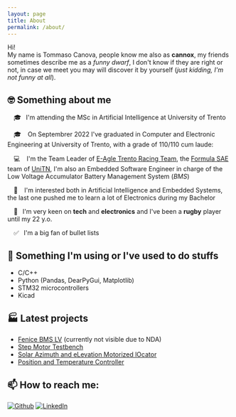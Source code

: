 ```yaml
---
layout: page
title: About
permalink: /about/
---
```


Hi! <br>
My name is Tommaso Canova, people know me also as __cannox__, my friends sometimes describe me as a *funny dwarf*, I don't know if they are right or not, in case we meet you may will discover it by yourself (*just kidding, I'm not funny at all*).

## 🤓 Something about me

&emsp;🎓 &ensp;I'm attending the MSc in Artificial Intelligence at University of Trento

&emsp;🎓 &ensp; On Septembrer 2022 I've graduated in Computer and Electronic Engineering at University of Trento, with a grade of 110/110 cum laude:

&emsp;💻 &ensp; I'm the Team Leader of [E-Agle Trento Racing Team](https://github.com/eagletrt/), the [Formula SAE](https://en.wikipedia.org/wiki/Formula_SAE) team of [UniTN](https://www.unitn.it/), I'm also an Embedded Software Engineer in charge of the Low Voltage Accumulator Battery Management System (*BMS*)

&emsp;🤖 &ensp; I'm interested both in Artificial Intelligence and Embedded Systems, the last one pushed me to learn a lot of Electronics during my Bachelor 

&emsp;🏉  &ensp;I'm very keen on **tech** and **electronics** and I've been a **rugby** player until my 22 y.o.

&emsp;✅  &ensp;I'm a big fan of bullet lists

## 👀 Something I'm using or I've used to do stuffs
- C/C++
- Python (Pandas, DearPyGui, Matplotlib)
- STM32 microcontrollers
- Kicad

## 🏭 Latest projects

- [Fenice BMS LV](https://github.com/cannox227/fenice-bms-lv) (currently not visible due to NDA)
- [Step Motor Testbench](https://github.com/cannox227/Step-Motor-Test-Bench)
- [Solar Azimuth and eLevation Motorized lOcator](https://github.com/cannox227/Solar-Azimuth-and-eLevation-Motorized-lOcator)
- [Position and Temperature Controller](https://github.com/cannox227/Position-and-Temperature-Controller)

## 📫 How to reach me: 
<div><p><a href="https://github.com/cannox227" target="_blank"><img alt="Github" src="https://img.shields.io/badge/GitHub-%2312100E.svg?&style=for-the-badge&logo=Github&logoColor=white" /></a>
<a href="https://www.linkedin.com/in/tommaso-canova/" target="_blank"><img alt="LinkedIn" src="https://img.shields.io/badge/linkedin-%230077B5.svg?&style=for-the-badge&logo=linkedin&logoColor=white" /></a></p></div>
